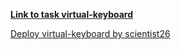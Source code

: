 **[Link to task virtual-keyboard](https://github.com/rolling-scopes-school/tasks/blob/master/tasks/codejam-virtual-keyboard.md)**

[Deploy virtual-keyboard by scientist26](https://scientist26.github.io/virtual-keyboard/)